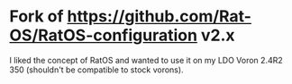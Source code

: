 # Fork of https://github.com/Rat-OS/RatOS-configuration v2.x

I liked the concept of RatOS and wanted to use it on my LDO Voron 2.4R2 350 (shouldn't be compatible to stock vorons).
